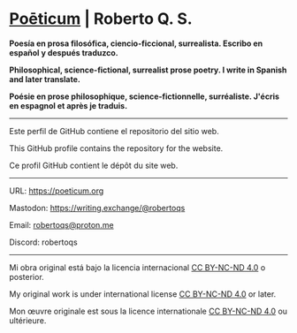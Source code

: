 # [Poēticum](https://poeticum.org) | Roberto Q. S.

**Poesía en prosa filosófica, ciencio-ficcional, surrealista. Escribo en español y después traduzco.**

**Philosophical, science-fictional, surrealist prose poetry. I write in Spanish and later translate.**

**Poésie en prose philosophique, science-fictionnelle, surréaliste. J'écris en espagnol et après je traduis.**

---

Este perfil de GitHub contiene el repositorio del sitio web.

This GitHub profile contains the repository for the website.

Ce profil GitHub contient le dépôt du site web.

---

URL: https://poeticum.org

Mastodon: https://writing.exchange/@robertoqs

Email: robertoqs@proton.me

Discord: robertoqs

---

Mi obra original está bajo la licencia internacional [CC BY-NC-ND 4.0](https://creativecommons.org/licenses/by-nc-nd/4.0/deed.es) o posterior.

My original work is under international license [CC BY-NC-ND 4.0](https://creativecommons.org/licenses/by-nc-nd/4.0/deed.en) or later.

Mon œuvre originale est sous la licence internationale [CC BY-NC-ND 4.0](https://creativecommons.org/licenses/by-nc-nd/4.0/deed.fr) ou ultérieure.
